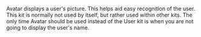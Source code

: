 Avatar displays a user's picture. This helps aid easy recognition of the user. This kit is normally not used by itself, but rather used within other kits.
The only time Avatar should be used instead of the User kit is when you are not going to display the user's name.
